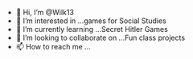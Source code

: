 - 👋 Hi, I’m @Wilk13
- 👀 I’m interested in ...games for Social Studies
- 🌱 I’m currently learning ...Secret Hitler Games
- 💞️ I’m looking to collaborate on ...Fun class projects
- 📫 How to reach me ...

<!---
Wilk13/Wilk13 is a ✨ special ✨ repository because its `README.md` (this file) appears on your GitHub profile.
You can click the Preview link to take a look at your changes.
--->
